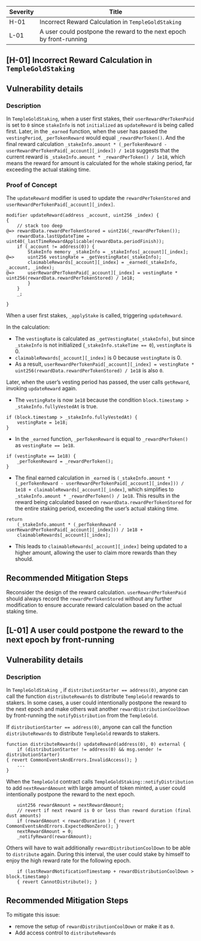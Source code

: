 | Severity | Title |
| -------- | -------- | 
|H-01 |Incorrect Reward Calculation in `TempleGoldStaking`|
|L-01 |A user could postpone the reward to the next epoch by front-running|


## [H-01] Incorrect Reward Calculation in `TempleGoldStaking`

## Vulnerability details
### Description
In `TempleGoldStaking`, when a user first stakes, their `userRewardPerTokenPaid` is set to `0` since `stakeInfo` is not `initialized` as `updateReward` is being called first. Later, in the `_earned` function, when the user has passed the `vestingPeriod`, `_perTokenReward` would equal `_rewardPerToken()`. And the final reward calculation `_stakeInfo.amount * (_perTokenReward - userRewardPerTokenPaid[_account][_index]) / 1e18` suggests that the current reward is `_stakeInfo.amount * _rewardPerToken() / 1e18`, which means the reward for amount is calculated for the whole staking period, far exceeding the actual staking time.


### Proof of Concept

The `updateReward` modifier is used to update the `rewardPerTokenStored` and `userRewardPerTokenPaid[_account][_index]`.

```solidity
modifier updateReward(address _account, uint256 _index) {
{
	// stack too deep
@=>	rewardData.rewardPerTokenStored = uint216(_rewardPerToken());
	rewardData.lastUpdateTime = uint40(_lastTimeRewardApplicable(rewardData.periodFinish));
	if (_account != address(0)) {
		StakeInfo memory _stakeInfo = _stakeInfos[_account][_index];
@=>	    uint256 vestingRate = _getVestingRate(_stakeInfo);
		claimableRewards[_account][_index] = _earned(_stakeInfo, _account, _index);
@=>		userRewardPerTokenPaid[_account][_index] = vestingRate * uint256(rewardData.rewardPerTokenStored) / 1e18;
		}
	}
	_;

}
```

When a user first stakes, `_applyStake` is called, triggering `updateReward`.

In the calculation:

* The `vestingRate` is calculated as  `_getVestingRate(_stakeInfo)`, but since `_stakeInfo` is not initialized (`_stakeInfo.stakeTime == 0`), `vestingRate` is 0.
* `claimableRewards[_account][_index]` is 0 because `vestingRate` is 0.
* As a result, `userRewardPerTokenPaid[_account][_index] = vestingRate * uint256(rewardData.rewardPerTokenStored) / 1e18` is also `0`.

Later, when the user’s vesting period has passed, the user calls `getReward`, invoking `updateReward` again.

* The `vestingRate` is now `1e18` because the condition `block.timestamp > _stakeInfo.fullyVestedAt` is true.

```solidity
if (block.timestamp > _stakeInfo.fullyVestedAt) {
	vestingRate = 1e18;
}
```

* In the `_earned` function, `_perTokenReward` is equal to `_rewardPerToken()` as `vestingRate == 1e18`.

```solidity
if (vestingRate == 1e18) {
	_perTokenReward = _rewardPerToken();
}
```

* The final earned calculation in `_earned` is `(_stakeInfo.amount * (_perTokenReward - userRewardPerTokenPaid[_account][_index])) / 1e18 + claimableRewards[_account][_index]`, which simplifies to `_stakeInfo.amount * _rewardPerToken() / 1e18`. This results in the reward being calculated based on `rewardData.rewardPerTokenStored` for the entire staking period, exceeding the user’s actual staking time.

```soldity
return
	(_stakeInfo.amount * (_perTokenReward - userRewardPerTokenPaid[_account][_index])) / 1e18 +
	claimableRewards[_account][_index];
```

* This leads to `claimableRewards[_account][_index]` being updated to a higher amount, allowing the user to claim more rewards than they should.


## Recommended Mitigation Steps
Reconsider the design of the reward calculation. `userRewardPerTokenPaid` should always record the `rewardPerTokenStored` without any further modification to ensure accurate reward calculation based on the actual staking time.





## [L-01] A user could postpone the reward to the next epoch by front-running


## Vulnerability details
### Description
In `TempleGoldStaking `, if `distributionStarter == address(0)`, anyone can call the function `distributeRewards` to distribute `TempleGold` rewards to stakers. In some cases, a user could intentionally postpone the reward to the next epoch and make others wait another `rewardDistributionCoolDown` by front-running the `notifyDistribution` from the `TempleGold`.

If `distributionStarter == address(0)`, anyone can call the function `distributeRewards` to distribute `TempleGold` rewards to stakers.

```solidity
function distributeRewards() updateReward(address(0), 0) external {
	if (distributionStarter != address(0) && msg.sender != distributionStarter)
{ revert CommonEventsAndErrors.InvalidAccess(); }
	...
}
```

When the `TempleGold` contract calls `TempleGoldStaking::notifyDistribution` to add `nextRewardAmount` with large amount of token minted, a user could intentionally postpone the reward to the next epoch.

```solidity
	uint256 rewardAmount = nextRewardAmount;
	// revert if next reward is 0 or less than reward duration (final dust amounts)
	if (rewardAmount < rewardDuration ) { revert CommonEventsAndErrors.ExpectedNonZero(); }
	nextRewardAmount = 0;
	_notifyReward(rewardAmount);
```

Others will have to wait additionally `rewardDistributionCoolDown` to be able to `distribute` again. During this interval, the user could stake by himself to enjoy the high reward rate for the following epoch.

```solidity
	if (lastRewardNotificationTimestamp + rewardDistributionCoolDown > block.timestamp)
	{ revert CannotDistribute(); }
```

## Recommended Mitigation Steps
To mitigate this issue:

* remove the setup of `rewardDistributionCoolDown` or make it as `0`.
* Add access control to `distributeRewards`



